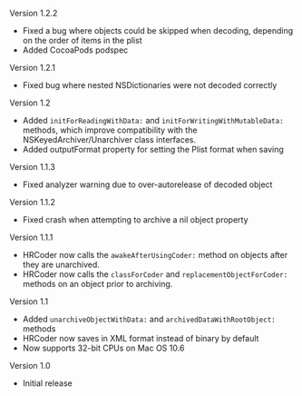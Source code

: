 Version 1.2.2

- Fixed a bug where objects could be skipped when decoding, depending on the order of items in the plist
- Added CocoaPods podspec

Version 1.2.1

- Fixed bug where nested NSDictionaries were not decoded correctly

Version 1.2

- Added `initForReadingWithData:` and `initForWritingWithMutableData:` methods, which improve compatibility with the NSKeyedArchiver/Unarchiver class interfaces.
- Added outputFormat property for setting the Plist format when saving

Version 1.1.3

- Fixed analyzer warning due to over-autorelease of decoded object

Version 1.1.2

- Fixed crash when attempting to archive a nil object property

Version 1.1.1

- HRCoder now calls the `awakeAfterUsingCoder:` method on objects after they are unarchived.
- HRCoder now calls the `classForCoder` and `replacementObjectForCoder:` methods on an object prior to archiving.

Version 1.1

- Added `unarchiveObjectWithData:` and `archivedDataWithRootObject:` methods
- HRCoder now saves in XML format instead of binary by default
- Now supports 32-bit CPUs on Mac OS 10.6

Version 1.0

- Initial release